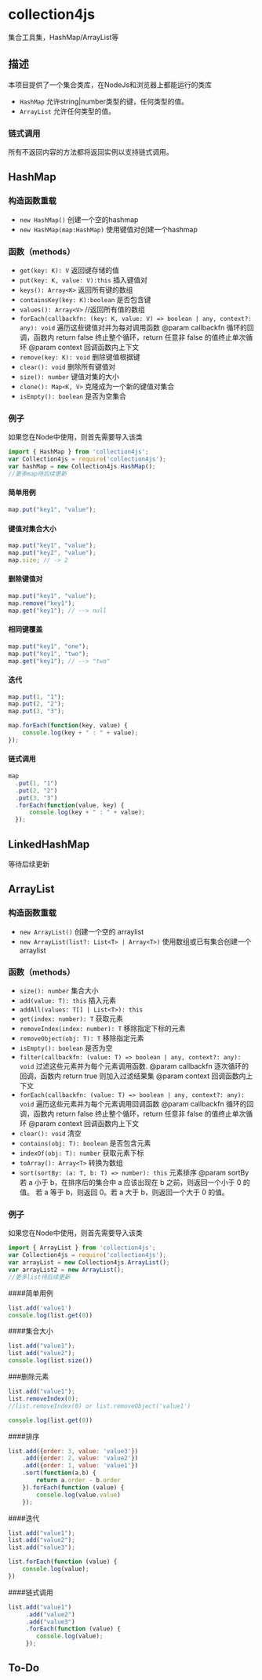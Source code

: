 # collection4js

集合工具集，HashMap/ArrayList等


## 描述

本项目提供了一个集合类库，在NodeJs和浏览器上都能运行的类库
- `HashMap` 允许string|number类型的键，任何类型的值。
- `ArrayList` 允许任何类型的值。

### 链式调用

所有不返回内容的方法都将返回实例以支持链式调用。
  
## HashMap

### 构造函数重载
- `new HashMap()` 创建一个空的hashmap
- `new HashMap(map:HashMap)` 使用键值对创建一个hashmap


### 函数（methods）

- `get(key: K): V` 返回键存储的值
- `put(key: K, value: V):this`  插入键值对
- `keys(): Array<K>` 返回所有键的数组
- `containsKey(key: K):boolean` 是否包含键
- `values(): Array<V>` //返回所有值的数组
- `forEach(callbackfn: (key: K, value: V) => boolean | any, context?: any): void` 遍历这些键值对并为每对调用函数
 @param callbackfn 循环的回调，函数内 return false 终止整个循环，return 任意非 false 的值终止单次循环
 @param context 回调函数内上下文
- `remove(key: K): void` 删除键值根据键
- `clear(): void` 删除所有键值对
- `size(): number` 键值对集的大小
- `clone(): Map<K, V>` 克隆成为一个新的键值对集合
- `isEmpty(): boolean`  是否为空集合
    
### 例子

如果您在Node中使用，则首先需要导入该类

```js
import { HashMap } from 'collection4js';
var Collection4js = require('collection4js');
var hashMap = new Collection4js.HashMap();
//更多map待后续更新
```


#### 简单用例

```js
map.put("key1", "value");
```

#### 键值对集合大小

```js
map.put("key1", "value");
map.put("key2", "value");
map.size; // -> 2
```

#### 删除键值对

```js
map.put("key1", "value");
map.remove("key1");
map.get("key1"); // --> null
```

#### 相同键覆盖

```js
map.put("key1", "one");
map.put("key1", "two");
map.get("key1"); // --> "two"
```


#### 迭代

```js
map.put(1, "1");
map.put(2, "2");
map.put(3, "3");

map.forEach(function(key, value) {
    console.log(key + " : " + value);
});
```

#### 链式调用

```js
map
  .put(1, "1")
  .put(2, "2")
  .put(3, "3")
  .forEach(function(value, key) {
      console.log(key + " : " + value);
  });
```

## LinkedHashMap

等待后续更新


## ArrayList

### 构造函数重载
- `new ArrayList()` 创建一个空的 arraylist
- `new ArrayList(list?: List<T> | Array<T>)` 使用数组或已有集合创建一个arraylist


### 函数（methods）
- `size(): number` 集合大小
- `add(value: T): this` 插入元素
- `addAll(values: T[] | List<T>): this`
- `get(index: number): T` 获取元素
- `removeIndex(index: number): T` 移除指定下标的元素
- `removeObject(obj: T): T` 移除指定元素
- `isEmpty(): boolean` 是否为空
- `filter(callbackfn: (value: T) => boolean | any, context?: any): void` 过滤这些元素并为每个元素调用函数.
    @param callbackfn 逐次循环的回调，函数内 return true 则加入过滤结果集
    @param context 回调函数内上下文
- `forEach(callbackfn: (value: T) => boolean | any, context?: any): void` 遍历这些元素并为每个元素调用回调函数
    @param callbackfn 循环的回调，函数内 return false 终止整个循环，return 任意非 false 的值终止单次循环
    @param context 回调函数内上下文
- `clear(): void` 清空
- `contains(obj: T): boolean` 是否包含元素
- `indexOf(obj: T): number` 获取元素下标
- `toArray(): Array<T>` 转换为数组
- `sort(sortBy: (a: T, b: T) => number): this` 元素排序
    @param sortBy 若 a 小于 b，在排序后的集合中 a 应该出现在 b 之前，则返回一个小于 0 的值。
    若 a 等于 b，则返回 0。若 a 大于 b，则返回一个大于 0 的值。


### 例子

如果您在Node中使用，则首先需要导入该类

```js
import { ArrayList } from 'collection4js';
var Collection4js = require('collection4js');
var arrayList = new Collection4js.ArrayList();
var arrayList2 = new ArrayList();
//更多list待后续更新
```

####简单用例
```js
list.add('value1')
console.log(list.get(0))
```

####集合大小
```js
list.add("value1");
list.add("value2");
console.log(list.size())
```

###删除元素
```js
list.add("value1");
list.removeIndex(0);
//list.removeIndex(0) or list.removeObject('value1')

console.log(list.get(0))
```

####排序
```js
list.add({order: 3, value: 'value3'})
    .add({order: 2, value: 'value2'})
    .add({order: 1, value: 'value1'})
    .sort(function(a,b) {
        return a.order - b.order
    }).forEach(function (value) {
        console.log(value.value)
    });
```

####迭代
```js
list.add("value1");
list.add("value2");
list.add("value3");

list.forEach(function (value) {
    console.log(value);
})
```

####链式调用
```js
list.add("value1")
     .add("value2")
     .add("value3")
     .forEach(function (value) {
        console.log(value);
     });
```

## To-Do




